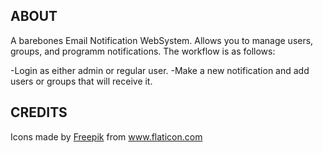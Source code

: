 ## ABOUT

A barebones Email Notification WebSystem. Allows you to manage users, groups, and programm notifications. The workflow is as follows:

-Login as either admin or regular user.
-Make a new notification and add users or groups that will receive it.


## CREDITS
Icons made by <a href="https://www.flaticon.com/authors/freepik" title="Freepik">Freepik</a> from <a href="https://www.flaticon.com/" title="Flaticon"> www.flaticon.com</a>
